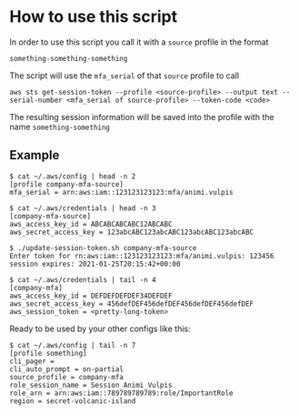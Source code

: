 # How to use this script

In order to use this script you call it with a `source` profile in the format
```
something-something-something
```

The script will use the `mfa_serial` of that `source` profile to call
```
aws sts get-session-token --profile <source-profile> --output text --serial-number <mfa_serial of source-profile> --token-code <code>
```

The resulting session information will be saved into the profile with the name `something-something`

## Example

```
$ cat ~/.aws/config | head -n 2
[profile company-mfa-source]
mfa_serial = arn:aws:iam::123123123123:mfa/animi.vulpis
```

```
$ cat ~/.aws/credentials | head -n 3
[company-mfa-source]
aws_access_key_id = ABCABCABCABC12ABCABC
aws_secret_access_key = 123abcABC123abcABC123abcABC123abcABC
```

```
$ ./update-session-token.sh company-mfa-source
Enter token for rn:aws:iam::123123123123:mfa/animi.vulpis: 123456
session expires: 2021-01-25T20:15:42+00:00

$ cat ~/.aws/credentials | tail -n 4
[company-mfa]
aws_access_key_id = DEFDEFDEFDEF34DEFDEF
aws_secret_access_key = 456defDEF456defDEF456defDEF456defDEF
aws_session_token = <pretty-long-token>
```

Ready to be used by your other configs like this:
```
$ cat ~/.aws/config | tail -n 7
[profile something]
cli_pager =
cli_auto_prompt = on-partial
source_profile = company-mfa
role_session_name = Session_Animi_Vulpis
role_arn = arn:aws:iam::789789789789:role/ImportantRole
region = secret-volcanic-island
```
